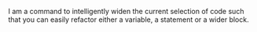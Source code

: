 I am a command to intelligently widen the current selection of code such that you can easily refactor either a variable, a statement or a wider block.